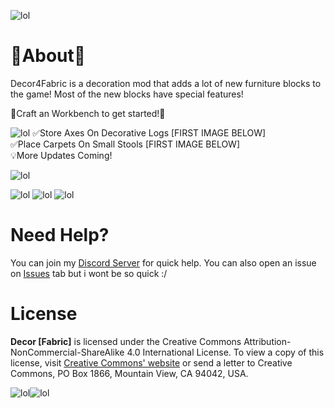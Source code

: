 ![lol](https://i.imgur.com/c55LQc6.png)

# 🔎About🔎
Decor4Fabric is a decoration mod that adds a lot of new furniture blocks to the game!
Most of the new blocks have special features!

🔨Craft an Workbench to get started!🔨

![lol](https://i.imgur.com/sQfnsd1.png)
✅Store Axes On Decorative Logs [FIRST IMAGE BELOW]  
✅Place Carpets On Small Stools [FIRST IMAGE BELOW]  
💡More Updates Coming!  

![lol](https://i.imgur.com/kxeaqV5.png)
  
![lol](https://i.imgur.com/O7BseeC.png)
![lol](https://i.imgur.com/FzCj087.png)
![lol](https://i.imgur.com/OzmR0hz.png)

# Need Help?

You can join my [Discord Server](https://discord.gg/VSgTpTGZ8A) for quick help. You can also open an issue on [Issues](https://github.com/GmsGarcia/decor4fabric/issues) tab but i wont be so quick :/

# License

**Decor [Fabric]** is licensed under the Creative Commons Attribution-NonCommercial-ShareAlike 4.0 International License. To view a copy of this license, visit [Creative Commons' website](http://creativecommons.org/licenses/by-nc-sa/4.0/) or send a letter to Creative Commons, PO Box 1866, Mountain View, CA 94042, USA.


![lol](https://i.imgur.com/j4g8YuV.png)![lol](https://i.imgur.com/G4VRGsZ.png)
